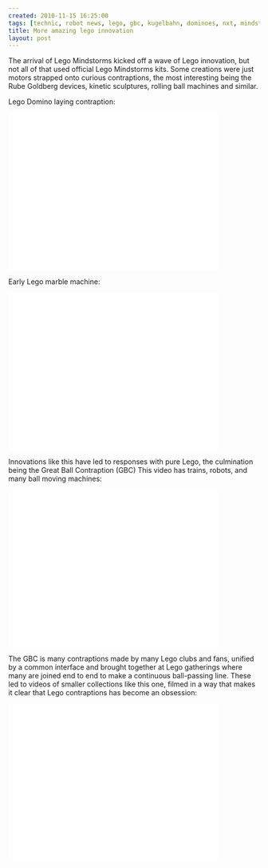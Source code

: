 ```yaml
---
created: 2010-11-15 16:25:00
tags: [technic, robot news, lego, gbc, kugelbahn, dominoes, nxt, mindstorms]
title: More amazing lego innovation
layout: post
---
```

The arrival of Lego Mindstorms kicked off a wave of Lego innovation, but not all of that used official Lego Mindstorms kits. Some creations were just motors strapped onto curious contraptions, the most interesting being the Rube Goldberg devices, kinetic sculptures, rolling ball machines and similar.

Lego Domino laying contraption:

<div class="embed-responsive embed-responsive-16by9">
<iframe width="420" height="315" src="//www.youtube.com/embed/de4xdOVVROQ?rel=0" frameborder="0" allowfullscreen="true"></iframe>
</div>

Early Lego marble machine:

<div class="embed-responsive embed-responsive-16by9">
<iframe width="420" height="315" src="//www.youtube.com/embed/Mw3dUbRfMSw?rel=0" frameborder="0" allowfullscreen="true"></iframe>
</div>

Innovations like this have led to responses with pure Lego, the culmination being the Great Ball Contraption (GBC) This video has trains, robots, and many ball moving machines:

<div class="embed-responsive embed-responsive-16by9">
<iframe width="420" height="315" src="//www.youtube.com/embed/NLOuTJEpeD4?rel=0" frameborder="0" allowfullscreen="true"></iframe>
</div>

The GBC is many contraptions made by many Lego clubs and fans, unified by a common interface and brought together at Lego gatherings where many are joined end to end to make a continuous ball-passing line. These led to videos of smaller collections like this one, filmed in a way that makes it clear that Lego contraptions has become an obsession:

<div class="embed-responsive embed-responsive-16by9">
<iframe width="420" height="315" src="//www.youtube.com/embed/n66N0A2VRyM?rel=0" frameborder="0" allowfullscreen="true"></iframe>
</div>
